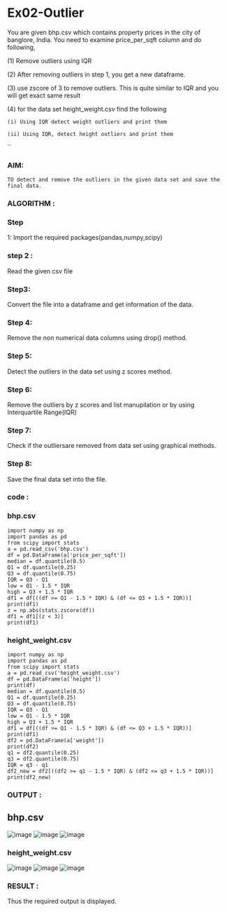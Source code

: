 # Ex02-Outlier

You are given bhp.csv which contains property prices in the city of banglore, India. You need to examine price_per_sqft column and do following,

(1) Remove outliers using IQR 

(2) After removing outliers in step 1, you get a new dataframe.

(3) use zscore of 3 to remove outliers. This is quite similar to IQR and you will get exact same result

(4) for the data set height_weight.csv find the following

    (i) Using IQR detect weight outliers and print them

    (ii) Using IQR, detect height outliers and print them
`` 
### AIM:
    TO detect and remove the outliers in the given data set and save the final data.
### ALGORITHM :

### Step 
1:
Import the required packages(pandas,numpy,scipy)

### step 2 :
Read the given csv file

### Step3:
Convert the file into a dataframe and get information of the data.

### Step 4:
Remove the non numerical data columns using drop() method.

### Step 5:
Detect the outliers in the data set using z scores method.

### Step 6:
Remove the outliers by z scores and list manupilation or by using Interquartile Range(IQR)

### Step 7:
Check if the outliersare removed from data set using graphical methods.

### Step 8:
Save the final data set into the file.

### code :
### bhp.csv
```
import numpy as np
import pandas as pd
from scipy import stats
a = pd.read_csv('bhp.csv')
df = pd.DataFrame(a['price_per_sqft'])
median = df.quantile(0.5)
Q1 = df.quantile(0.25)
Q3 = df.quantile(0.75)
IQR = Q3 - Q1
low = Q1 - 1.5 * IQR
high = Q3 + 1.5 * IQR
df1 = df[((df >= Q1 - 1.5 * IQR) & (df <= Q3 + 1.5 * IQR))]
print(df1)
z = np.abs(stats.zscore(df))
df1 = df1[(z < 3)]
print(df1)
```
### height_weight.csv
```
import numpy as np
import pandas as pd
from scipy import stats
a = pd.read_csv('height_weight.csv')
df = pd.DataFrame(a['height'])
print(df)
median = df.quantile(0.5)
Q1 = df.quantile(0.25)
Q3 = df.quantile(0.75)
IQR = Q3 - Q1
low = Q1 - 1.5 * IQR
high = Q3 + 1.5 * IQR
df1 = df[((df >= Q1 - 1.5 * IQR) & (df <= Q3 + 1.5 * IQR))]
print(df1)
df2 = pd.DataFrame(a['weight'])
print(df2)
q1 = df2.quantile(0.25)
q3 = df2.quantile(0.75)
IQR = q3 - q1
df2_new = df2[((df2 >= q1 - 1.5 * IQR) & (df2 <= q3 + 1.5 * IQR))]
print(df2_new)
```

### OUTPUT :
## bhp.csv
![image](https://user-images.githubusercontent.com/119557910/229702624-309add0a-95f2-44b9-9f25-d94b6843268b.png)
![image](https://user-images.githubusercontent.com/119557910/229702667-ea90c610-e93d-4653-9955-89a88489b0ca.png)
![image](https://user-images.githubusercontent.com/119557910/229702706-589837d4-50d0-4321-b933-0d959c01fad7.png)

### height_weight.csv
![image](https://user-images.githubusercontent.com/119557910/229702786-a22bd745-0cd4-41be-8223-7aaced74f112.png)
![image](https://user-images.githubusercontent.com/119557910/229702806-22a52aed-4e44-4f55-a78c-b0ec2b656ac7.png)
![image](https://user-images.githubusercontent.com/119557910/229702828-c174b261-01e6-4b97-8511-767dd7ef0001.png)

### RESULT :
Thus the required output is displayed.




